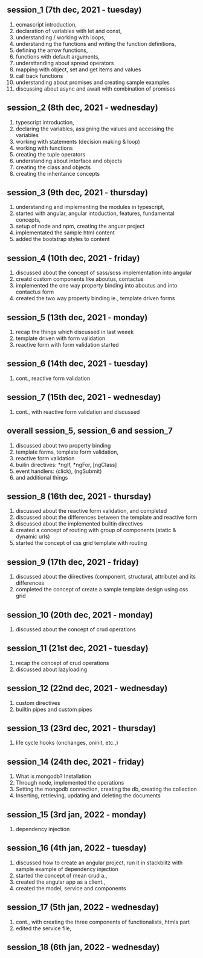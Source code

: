 session_1 (7th dec, 2021 - tuesday)
-------------------------------------
1. ecmascript introduction, 
2. declaration of variables with let and const, 
3. understanding / working with loops, 
4. understanding the functions and writing the function definitions, 
5. defining the arrow functions, 
6. functions with default arguments, 
7. understtanding about spread operators
8. mapping with object, set and get items and values
9. call back functions
9. understanding about promises and creating sample examples
10. discussing about async and await with combination of promises

session_2 (8th dec, 2021 - wednesday)
-------------------------------------
1. typescript introduction, 
2. declaring the variables, assigning the values and accessing the variables
3. working with statements (decision making & loop)
4. working with functions
5. creating the tuple operators
6. understanding about interface and objects 
7. creating the class and objects
8. creating the inheritance concepts

session_3 (9th dec, 2021 - thursday)
-------------------------------------
1. understanding and implementing the modules in typescript,
2. started with angular, angular intoduction, features, fundamental concepts, 
3. setup of node and npm, creating the anguar project
4. implementated the sample html content
5. added the bootstrap styles to content

session_4 (10th dec, 2021 - friday)
-------------------------------------
1. discussed about the concept of sass/scss implementation into angular
2. creatd custom components like aboutus, contactus
3. implemented the one way property binding into aboutus and into contactus form
4. created the two way property binding ie., template driven forms

session_5 (13th dec, 2021 - monday)
-------------------------------------
1. recap the things which discussed in last weeek
2. template driven with form validation
3. reactive form with form validation started

session_6 (14th dec, 2021 - tuesday)
-------------------------------------
1. cont., reactive form validation

session_7 (15th dec, 2021 - wednesday)
-------------------------------------
1. cont., with reactive form validation and discussed

overall session_5, session_6 and session_7
-------------------------------------------------------------------
1. discussed about two property binding
2. template forms, template form validation, 
3. reactive form validation
4. builin directives: *ngIf, *ngFor, [ngClass]
5. event handlers: (click), (ngSubmit)
6. and additional things

session_8 (16th dec, 2021 - thursday)
-------------------------------------
1. discussed about the reactive form validation, and completed
2. discussed about the differences between the template and reactive form
3. discussed about the implemented builtin directives 
4. created a concept of routing with group of components (static & dynamic urls)
5. started the concept of css grid template with routing

session_9 (17th dec, 2021 - friday)
-------------------------------------
1. discussed about the diirectives (component, structural, attribute) and its differences
2. completed the concept of create a sample template design using css grid

session_10 (20th dec, 2021 - monday)
-------------------------------------
1. discussed about the concept of crud operations

session_11 (21st dec, 2021 - tuesday)
-------------------------------------
1. recap the concept of crud operations
2. discussed about lazyloading

session_12 (22nd dec, 2021 - wednesday)
-------------------------------------
1. custom directives
2. builtin pipes and custom pipes

session_13 (23rd dec, 2021 - thursday)
-------------------------------------
1. life cycle hooks (onchanges, oninit, etc.,)

session_14 (24th dec, 2021 - friday)
-------------------------------------
1. What is mongodb? Installation
2. Through node, implemented the operations
3. Setting the mongodb connection, creating the db, creating the collection
4. Inserting, retrieving, updating and deleting the documents

session_15 (3rd jan, 2022 - monday)
-------------------------------------
1. dependency injection

session_16 (4th jan, 2022 - tuesday)
-------------------------------------
1. discussed how to create an angular project, run it in stackblitz with sample example of dependency injection
2. started the concept of mean crud a., 
3. created the angular app as a client., 
4. created the model, service and components

session_17 (5th jan, 2022 - wednesday)
-------------------------------------
1. cont., with creating the three components of functionalists, htmls part
2. edited the service file, 

session_18 (6th jan, 2022 - wednesday)
-------------------------------------

